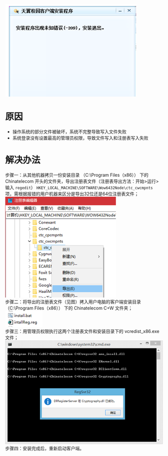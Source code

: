 <!-- TITLE: 故障 209 安装程序出现未知错误 -->
<!-- SUBTITLE: 本错误属于天翼校园客户端错误 -->


![unknown error](/uploads/209-unknown-error.png)  

# 原因

- 操作系统的部分文件被破坏，系统不完整导致写入文件失败
- 系统登录没有设置最高的管理员权限，导致文件写入和注册表写入失败

# 解决办法

步骤一：从其他机器拷贝一份安装目录 （C:\Program Files（x86）） 下的 Chinatelecom 开头的文件夹，导出注册表文件（注册表导出方法：开始>运行>输入 `regedit`） `HKEY_LOCAL_MACHINE\SOFTWARE\Wow6432Node\ctc_cwcmpnts` 项，需根据报错的用户机器来区分是导出32位还是64位注册表文件；
![unkown error step1](/uploads/209-step-1.png)  
步骤二：将导出的注册表文件（见图）拷入用户电脑的客户端安装目录 （C:\Program Files（x86）） 下的 Chinatelecom C+W 文件夹；  
![unkown error step2](/uploads/209-step-2.png)  
步骤三：用管理员权限执行这两个注册表文件和安装目录下的 vcredist_x86.exe 文件；  
![unkown error step3](/uploads/209-step-3.png)  
步骤四：安装完成后，重新启动客户端。  